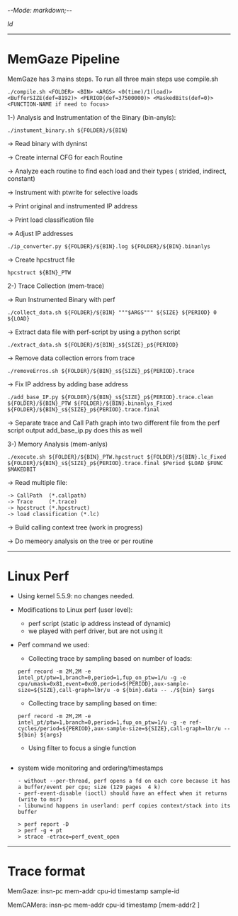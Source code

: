 -*-Mode: markdown;-*-

$Id$

-----------------------------------------------------------------------------
MemGaze Pipeline
=============================================================================

MemGaze has 3 mains steps. To run all three main steps use compile.sh 

```./compile.sh <FOLDER> <BIN> <ARGS> <0(time)/1(load)> <BufferSIZE(def=8192)> <PERIOD(def=37500000)> <MaskedBits(def=0)> <FUNCTION-NAME if need to focus>```

1-) Analysis and Instrumentation of the Binary (bin-anyls): 
  
  ```./instument_binary.sh ${FOLDER}/${BIN}```

  -> Read binary with dyninst

  -> Create internal CFG for each Routine

  -> Analyze each routine to find each load and their types ( strided, indirect, constant)

  -> Instrument with ptwrite for selective loads

  -> Print original and instrumented IP address

  -> Print load classification file

  -> Adjust IP addresses
  
  ```./ip_converter.py ${FOLDER}/${BIN}.log ${FOLDER}/${BIN}.binanlys```

  -> Create hpcstruct file
  
  ```hpcstruct ${BIN}_PTW```

2-) Trace Collection (mem-trace)
  
  -> Run Instrumented Binary with perf
  
  ```./collect_data.sh ${FOLDER}/${BIN} """$ARGS""" ${SIZE} ${PERIOD} 0 ${LOAD}```
  
  -> Extract data file with perf-script by using a python script
  
  ```./extract_data.sh ${FOLDER}/${BIN}_s${SIZE}_p${PERIOD}```
  
  -> Remove data collection errors from trace
  
  ```./removeErros.sh ${FOLDER}/${BIN}_s${SIZE}_p${PERIOD}.trace```
  
  -> Fix IP address by adding base address

  ```./add_base_IP.py ${FOLDER}/${BIN}_s${SIZE}_p${PERIOD}.trace.clean ${FOLDER}/${BIN}_PTW ${FOLDER}/${BIN}.binanlys_Fixed ${FOLDER}/${BIN}_s${SIZE}_p${PERIOD}.trace.final```

  -> Separate trace and Call Path graph into two different file from the perf script output
  add_base_ip.py does this as well

3-) Memory Analysis (mem-anlys)

```./execute.sh ${FOLDER}/${BIN}_PTW.hpcstruct ${FOLDER}/${BIN}.lc_Fixed ${FOLDER}/${BIN}_s${SIZE}_p${PERIOD}.trace.final $Period $LOAD $FUNC $MAKEDBIT```

  -> Read multiple file:

    -> CallPath  (*.callpath)
    -> Trace     (*.trace)
    -> hpcstruct (*.hpcstruct)
    -> load classification (*.lc)
  
  -> Build calling context tree (work in progress)
  
  -> Do memeory analysis on the tree  or per routine



-----------------------------------------------------------------------------
Linux Perf
=============================================================================

- Using kernel 5.5.9: no changes needed.
    
- Modifications to Linux perf (user level):
  - perf script (static ip address instead of dynamic)
  - we played with perf driver, but are not using it

- Perf command we used:
  - Collecting trace by sampling based on number of loads:
  
  ```perf record -m 2M,2M -e intel_pt/ptw=1,branch=0,period=1,fup_on_ptw=1/u -g -e cpu/umask=0x81,event=0xd0,period=${PERIOD},aux-sample-size=${SIZE},call-graph=lbr/u -o ${bin}.data -- ./${bin} $args```

  
  - Collecting trace by sampling based on time:

  ```perf record -m 2M,2M -e intel_pt/ptw=1,branch=0,period=1,fup_on_ptw=1/u -g -e ref-cycles/period=${PERIOD},aux-sample-size=${SIZE},call-graph=lbr/u -- ${bin} ${args}```

  - Using filter to focus a single function

  ```perf record -m 4M,4M -e intel_pt/ptw=1,branch=0,period=1,fup_on_ptw=1/u --filter 'filter @distBuildLocalMapCounters' -o ${bin}.data -- ./${bin} $args

- system wide monitoring and ordering/timestamps

    ```
    - without --per-thread, perf opens a fd on each core because it has a buffer/event per cpu; size (129 pages  4 k)
    - perf-event-disable (ioctl) should have an effect when it returns (write to msr)
    - libunwind happens in userland: perf copies context/stack into its buffer

    > perf report -D
    > perf -g + pt
    > strace -etrace=perf_event_open
    ```


-----------------------------------------------------------------------------
Trace format
=============================================================================

MemGaze:   insn-pc mem-addr cpu-id timestamp sample-id

MemCAMera: insn-pc mem-addr cpu-id timestamp [mem-addr2 <cpu-id> <timestamp>]

